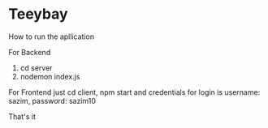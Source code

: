 # Teeybay

How to run the apllication

For Backend
1. cd server
2. nodemon index.js

For Frontend
just cd client, npm start and credentials for login is username: sazim, password: sazim10

That's it
